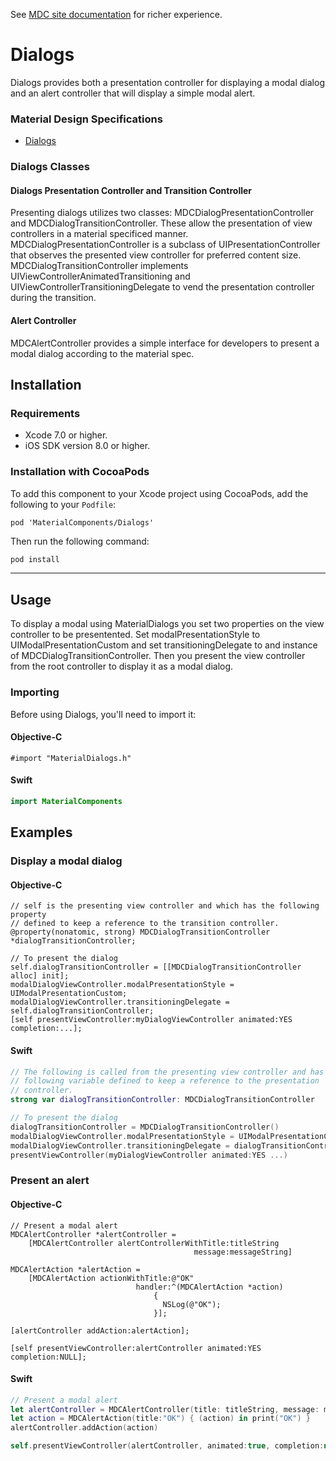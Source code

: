 <!--{% if site.link_to_site == "true" %}-->
See <a href="https://material-ext.appspot.com/mdc-ios-preview/components/Dialogs/">MDC site documentation</a> for richer experience.
<!--{% else %}See <a href="https://github.com/material-components/material-components-ios/tree/develop/components/Dialogs">GitHub</a> for README documentation.{% endif %}-->

# Dialogs

Dialogs provides both a presentation controller for displaying a modal dialog and an alert
controller that will display a simple modal alert.

### Material Design Specifications

<ul class="icon-list">
<li class="icon-link"><a href="https://material.google.com/components/dialogs.html">Dialogs</a></li>
</ul>

### Dialogs Classes

#### Dialogs Presentation Controller and Transition Controller

Presenting dialogs utilizes two classes: MDCDialogPresentationController and
MDCDialogTransitionController. These allow the presentation of view controllers in a material
specificed manner. MDCDialogPresentationController is a subclass of UIPresentationController
that observes the presented view controller for preferred content size.
MDCDialogTransitionController implements UIViewControllerAnimatedTransitioning and
UIViewControllerTransitioningDelegate to vend the presentation controller during the transition.

#### Alert Controller

MDCAlertController provides a simple interface for developers to present a modal dialog
according to the material spec.

## Installation

### Requirements

- Xcode 7.0 or higher.
- iOS SDK version 8.0 or higher.

### Installation with CocoaPods

To add this component to your Xcode project using CocoaPods, add the following to your `Podfile`:

~~~
pod 'MaterialComponents/Dialogs'
~~~

Then run the following command:

~~~ bash
pod install
~~~

- - -

## Usage

To display a modal using MaterialDialogs you set two properties on the view controller to be
presentented. Set modalPresentationStyle to UIModalPresentationCustom and set
transitioningDelegate to and instance of MDCDialogTransitionController. Then you present the
view controller from the root controller to display it as a modal dialog.

### Importing

Before using Dialogs, you'll need to import it:

<!--<div class="material-code-render" markdown="1">-->
#### Objective-C

~~~ objc
#import "MaterialDialogs.h"
~~~

#### Swift

~~~ swift
import MaterialComponents
~~~
<!--</div>-->

## Examples

### Display a modal dialog

<!--<div class="material-code-render" markdown="1">-->
#### Objective-C

~~~ objc
// self is the presenting view controller and which has the following property
// defined to keep a reference to the transition controller.
@property(nonatomic, strong) MDCDialogTransitionController *dialogTransitionController;

// To present the dialog
self.dialogTransitionController = [[MDCDialogTransitionController alloc] init];
modalDialogViewController.modalPresentationStyle = UIModalPresentationCustom;
modalDialogViewController.transitioningDelegate = self.dialogTransitionController;
[self presentViewController:myDialogViewController animated:YES completion:...];

~~~

#### Swift

~~~ swift
// The following is called from the presenting view controller and has the
// following variable defined to keep a reference to the presentation
// controller.
strong var dialogTransitionController: MDCDialogTransitionController

// To present the dialog
dialogTransitionController = MDCDialogTransitionController()
modalDialogViewController.modalPresentationStyle = UIModalPresentationCustom
modalDialogViewController.transitioningDelegate = dialogTransitionController
presentViewController(myDialogViewController animated:YES ...)

~~~
<!--</div>-->

### Present an alert

<!--<div class="material-code-render" markdown="1">-->
#### Objective-C

~~~ objc
// Present a modal alert
MDCAlertController *alertController =
    [MDCAlertController alertControllerWithTitle:titleString
                                         message:messageString]

MDCAlertAction *alertAction =
    [MDCAlertAction actionWithTitle:@"OK"
                            handler:^(MDCAlertAction *action)
                                {
                                  NSLog(@"OK");
                                }];

[alertController addAction:alertAction];

[self presentViewController:alertController animated:YES completion:NULL];

~~~

#### Swift

~~~ swift
// Present a modal alert
let alertController = MDCAlertController(title: titleString, message: messageString)
let action = MDCAlertAction(title:"OK") { (action) in print("OK") }
alertController.addAction(action)

self.presentViewController(alertController, animated:true, completion:nil)

~~~
<!--</div>-->
